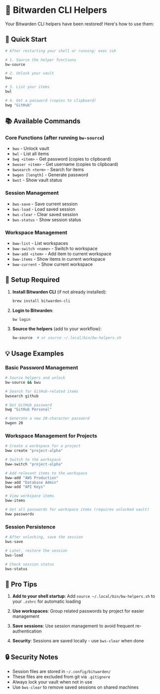 # 🔐 Bitwarden CLI Helpers

Your Bitwarden CLI helpers have been restored! Here's how to use them:

## 🚀 Quick Start

```bash
# After restarting your shell or running: exec zsh

# 1. Source the helper functions
bw-source

# 2. Unlock your vault
bwu

# 3. List your items
bwl

# 4. Get a password (copies to clipboard)
bwg "GitHub"
```

## 📚 Available Commands

### Core Functions (after running `bw-source`)
- `bwu` - Unlock vault
- `bwl` - List all items
- `bwg <item>` - Get password (copies to clipboard)
- `bwuser <item>` - Get username (copies to clipboard)
- `bwsearch <term>` - Search for items
- `bwgen [length]` - Generate password
- `bwst` - Show vault status

### Session Management
- `bws-save` - Save current session
- `bws-load` - Load saved session
- `bws-clear` - Clear saved session
- `bws-status` - Show session status

### Workspace Management
- `bww-list` - List workspaces
- `bww-switch <name>` - Switch to workspace
- `bww-add <item>` - Add item to current workspace
- `bww-items` - Show items in current workspace
- `bww-current` - Show current workspace

## 🔧 Setup Required

1. **Install Bitwarden CLI** (if not already installed):
   ```bash
   brew install bitwarden-cli
   ```

2. **Login to Bitwarden**:
   ```bash
   bw login
   ```

3. **Source the helpers** (add to your workflow):
   ```bash
   bw-source  # or source ~/.local/bin/bw-helpers.sh
   ```

## 💡 Usage Examples

### Basic Password Management
```bash
# Source helpers and unlock
bw-source && bwu

# Search for GitHub-related items
bwsearch github

# Get GitHub password
bwg "GitHub Personal"

# Generate a new 20-character password
bwgen 20
```

### Workspace Management for Projects
```bash
# Create a workspace for a project
bww create "project-alpha"

# Switch to the workspace
bww-switch "project-alpha"

# Add relevant items to the workspace
bww-add "AWS Production"
bww-add "Database Admin"
bww-add "API Keys"

# View workspace items
bww-items

# Get all passwords for workspace items (requires unlocked vault)
bww passwords
```

### Session Persistence
```bash
# After unlocking, save the session
bws-save

# Later, restore the session
bws-load

# Check session status
bws-status
```

## 🎯 Pro Tips

1. **Add to your shell startup**: Add `source ~/.local/bin/bw-helpers.sh` to your `.zshrc` for automatic loading

2. **Use workspaces**: Group related passwords by project for easier management

3. **Save sessions**: Use session management to avoid frequent re-authentication

4. **Security**: Sessions are saved locally - use `bws-clear` when done

## 🔒 Security Notes

- Session files are stored in `~/.config/bitwarden/`
- These files are excluded from git via `.gitignore`
- Always lock your vault when not in use
- Use `bws-clear` to remove saved sessions on shared machines